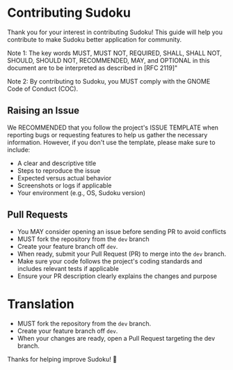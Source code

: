 # Contributing Sudoku      
Thank you for your interest in contributing Sudoku! This guide will help you contribute to make Sudoku better application for community.

Note 1: The key words MUST, MUST NOT, REQUIRED, SHALL, SHALL NOT, SHOULD, SHOULD NOT, RECOMMENDED, MAY, and OPTIONAL in this document are to be interpreted as described in [RFC 2119]"

Note 2: By contributing to Sudoku, you MUST comply with the GNOME Code of Conduct (COC).

## Raising an Issue

We RECOMMENDED that you follow the project's ISSUE TEMPLATE when reporting bugs or requesting features to help us gather the necessary information. However, if you don't use the template, please make sure to include:

- A clear and descriptive title
- Steps to reproduce the issue
- Expected versus actual behavior
- Screenshots or logs if applicable
- Your environment (e.g., OS, Sudoku version)

## Pull Requests

- You MAY consider opening an issue before sending PR to avoid conflicts
- MUST fork the repository from the `dev` branch
- Create your feature branch off `dev`.
- When ready, submit your Pull Request (PR) to merge into the `dev` branch.
- Make sure your code follows the project's coding standards and includes relevant tests if applicable
- Ensure your PR description clearly explains the changes and purpose

# Translation
- MUST fork the repository from the `dev` branch.
- Create your feature branch off `dev`.
- When your changes are ready, open a Pull Request targeting the dev branch.

Thanks for helping improve Sudoku! 🙌
